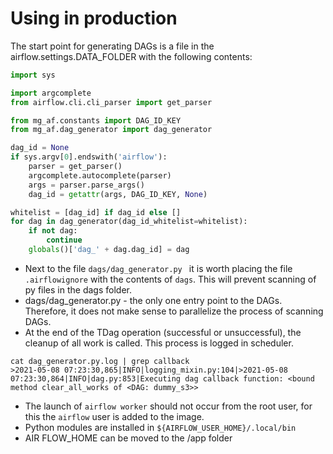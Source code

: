 # Using in production

The start point for generating DAGs is a file in the airflow.settings.DATA_FOLDER with the following contents:
```python
import sys

import argcomplete
from airflow.cli.cli_parser import get_parser

from mg_af.constants import DAG_ID_KEY
from mg_af.dag_generator import dag_generator

dag_id = None
if sys.argv[0].endswith('airflow'):
    parser = get_parser()
    argcomplete.autocomplete(parser)
    args = parser.parse_args()
    dag_id = getattr(args, DAG_ID_KEY, None)

whitelist = [dag_id] if dag_id else []
for dag in dag_generator(dag_id_whitelist=whitelist):
    if not dag:
        continue
    globals()['dag_' + dag.dag_id] = dag
```

* Next to the file `dags/dag_generator.py ` it is worth placing the file `.airflowignore` with the contents of `dags`.
This will prevent scanning of py files in the dags folder.
* dags/dag_generator.py - the only one entry point to the DAGs. Therefore, it does not make sense to parallelize the process of scanning DAGs.
* At the end of the TDag operation (successful or unsuccessful), the cleanup of all work is called. This process is logged in scheduler.
```
cat dag_generator.py.log | grep callback
>2021-05-08 07:23:30,865|INFO|logging_mixin.py:104|>2021-05-08 07:23:30,864|INFO|dag.py:853|Executing dag callback function: <bound method clear_all_works of <DAG: dummy_s3>>
```
* The launch of `airflow worker` should not occur from the root user, for this the `airflow` user is added to the image.
* Python modules are installed in `${AIRFLOW_USER_HOME}/.local/bin`
* AIR FLOW_HOME can be moved to the /app folder
